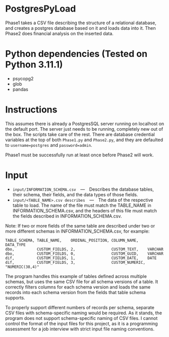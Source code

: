 # PostgresPyLoad
Phase1 takes a CSV file describing the structure of a relational database, and creates a postgres database based on it and loads data into it. Then Phase2 does financial analysis on the inserted data.

# Python dependencies (Tested on Python 3.11.1)
- psycopg2
- glob
- pandas

# Instructions
This assumes there is already a PostgresSQL server running on localhost on the default port. The server just needs to be running, completely new out of the box. The scripts take care of the rest. There are database credential variables at the top of both ```Phase1.py``` and ```Phase2.py```, and they are defaulted to ```username=postgres``` and ```password=admin```. 

Phase1 must be successfully run at least once before Phase2 will work.

# Input
- ```input/INFORMATION_SCHEMA.csv```‎ —‎ Describes the database tables, their schema, their fields, and the data types of those fields.
- ```input/<TABLE_NAME>.csv describes```‎ —‎ The data of the respective table to load. The name of the file must match the TABLE_NAME in INFORMATION_SCHEMA.csv, and the headers of this file must match the fields described in INFORMATION_SCHEMA.csv.

Note: If two or more fields of the same table are described under two or more different schemas in INFORMATION_SCHEMA.csv, for example:

```
TABLE_SCHEMA, TABLE_NAME,    ORDINAL_POSITION, COLUMN_NAME,    DATA_TYPE
dbo,          CUSTOM_FIELDS, 2,                CUSTOM_TEXT,    VARCHAR
dbo,          CUSTOM_FIELDS, 0,                CUSTOM_GUID,    VARCHAR
dif,          CUSTOM_FIELDS, 1,                CUSTOM_DATE,    DATE
dif,          CUSTOM_FIELDS, 3,                CUSTOM_NUMERIC, "NUMERIC(38,4)"
```

The program handles this example of tables defined across multiple schemas, but uses the same CSV file for all schema versions of a table. It correctly filters columns for each schema version and loads the same records into each schema version from the fields that table schema supports. 

To properly support different numbers of records per schema, separate CSV files with schema-specific naming would be required. As it stands, the program does not support schema-specific naming of CSV files. I cannot control the format of the input files for this project, as it is a programming assessment for a job interview with strict input file naming conventions.
